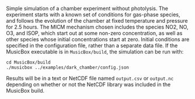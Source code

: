 Simple simulation of a chamber experiment without photolysis.
The experiment starts with a known set of conditions for gas-phase species, and follows the evolution of the chamber at fixed temperature and pressure for 2.5 hours.
The MICM mechanism chosen includes the species NO2, NO, O3, and ISOP, which start out at some non-zero concentration, as well as other species whose initial concentrations start at zero.
Initial conditions are specified in the configuration file, rather than a separate data file.
If the MusicBox executable is in `MusicBox/build`, the simulation can be run with:

```
cd MusicBox/build
./musicbox ../examples/dark_chamber/config.json
```

Results will be in a text or NetCDF file named `output.csv` or `output.nc` depending on whether or not the NetCDF library was included in the MusicBox build.
